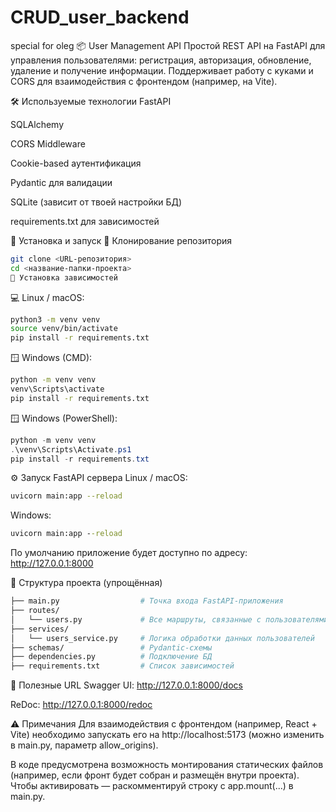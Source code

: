 # CRUD_user_backend
 special for oleg
📦 User Management API
Простой REST API на FastAPI для управления пользователями: регистрация, авторизация, обновление, удаление и получение информации. Поддерживает работу с куками и CORS для взаимодействия с фронтендом (например, на Vite).

🛠️ Используемые технологии
FastAPI

SQLAlchemy

CORS Middleware

Cookie-based аутентификация

Pydantic для валидации

SQLite (зависит от твоей настройки БД)

requirements.txt для зависимостей

🚀 Установка и запуск
📂 Клонирование репозитория
```bash
git clone <URL-репозитория>
cd <название-папки-проекта>
🧪 Установка зависимостей
```
💻 Linux / macOS:
```bash
python3 -m venv venv
source venv/bin/activate
pip install -r requirements.txt
```
🪟 Windows (CMD):
```cmd
python -m venv venv
venv\Scripts\activate
pip install -r requirements.txt
```
🪟 Windows (PowerShell):
```powershell
python -m venv venv
.\venv\Scripts\Activate.ps1
pip install -r requirements.txt
```
⚙️ Запуск FastAPI сервера
Linux / macOS:

```bash
uvicorn main:app --reload
```
Windows:
```cmd
uvicorn main:app --reload
```
По умолчанию приложение будет доступно по адресу: http://127.0.0.1:8000

📄 Структура проекта (упрощённая)
```bash
├── main.py                  # Точка входа FastAPI-приложения
├── routes/
│   └── users.py             # Все маршруты, связанные с пользователями
├── services/
│   └── users_service.py     # Логика обработки данных пользователей
├── schemas/                 # Pydantic-схемы
├── dependencies.py          # Подключение БД
├── requirements.txt         # Список зависимостей
```

🔗 Полезные URL
Swagger UI: http://127.0.0.1:8000/docs

ReDoc: http://127.0.0.1:8000/redoc

⚠️ Примечания
Для взаимодействия с фронтендом (например, React + Vite) необходимо запускать его на http://localhost:5173 (можно изменить в main.py, параметр allow_origins).

В коде предусмотрена возможность монтирования статических файлов (например, если фронт будет собран и размещён внутри проекта). Чтобы активировать — раскомментируй строку с app.mount(...) в main.py.
